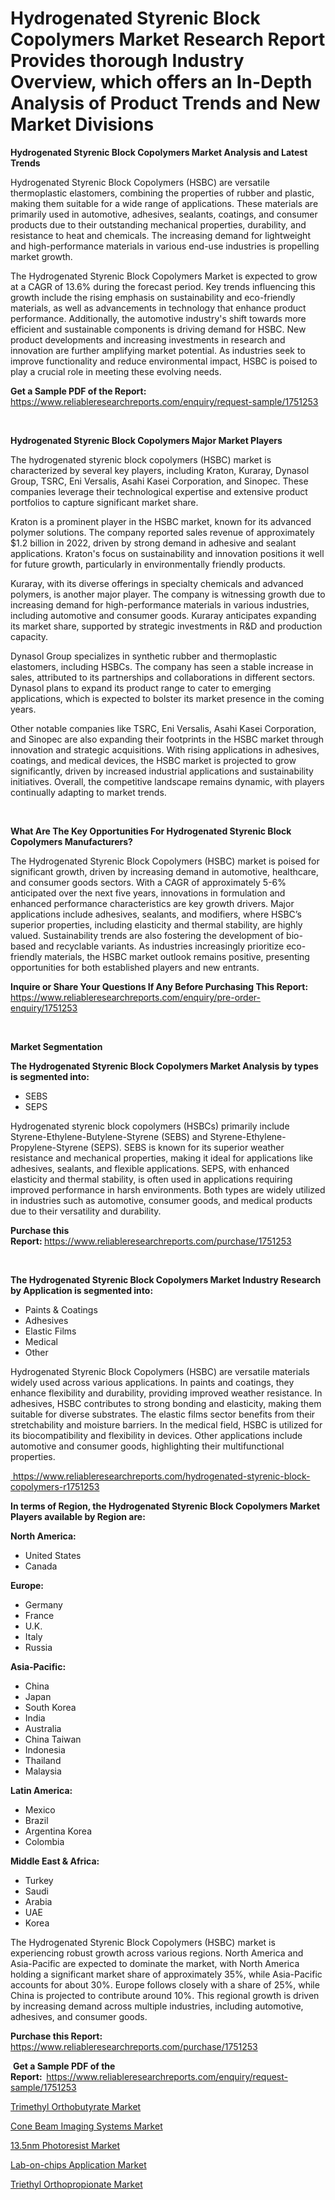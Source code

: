 <p><h1>Hydrogenated Styrenic Block Copolymers Market Research Report Provides thorough Industry Overview, which offers an In-Depth Analysis of Product Trends and New Market Divisions</h1></p><p><strong>Hydrogenated Styrenic Block Copolymers Market Analysis and Latest Trends</strong></p>
<p><p>Hydrogenated Styrenic Block Copolymers (HSBC) are versatile thermoplastic elastomers, combining the properties of rubber and plastic, making them suitable for a wide range of applications. These materials are primarily used in automotive, adhesives, sealants, coatings, and consumer products due to their outstanding mechanical properties, durability, and resistance to heat and chemicals. The increasing demand for lightweight and high-performance materials in various end-use industries is propelling market growth.</p><p>The Hydrogenated Styrenic Block Copolymers Market is expected to grow at a CAGR of 13.6% during the forecast period. Key trends influencing this growth include the rising emphasis on sustainability and eco-friendly materials, as well as advancements in technology that enhance product performance. Additionally, the automotive industry's shift towards more efficient and sustainable components is driving demand for HSBC. New product developments and increasing investments in research and innovation are further amplifying market potential. As industries seek to improve functionality and reduce environmental impact, HSBC is poised to play a crucial role in meeting these evolving needs.</p></p>
<p><strong>Get a Sample PDF of the Report:&nbsp;</strong> <a href="https://www.reliableresearchreports.com/enquiry/request-sample/1751253?utm_campaign=114&utm_medium=2&utm_source=Github&utm_content=ia&utm_term=09112024&utm_id=hydrogenated-styrenic-block-copolymers">https://www.reliableresearchreports.com/enquiry/request-sample/1751253</a></p>
<p>&nbsp;</p>
<p><strong>Hydrogenated Styrenic Block Copolymers Major Market Players</strong></p>
<p><p>The hydrogenated styrenic block copolymers (HSBC) market is characterized by several key players, including Kraton, Kuraray, Dynasol Group, TSRC, Eni Versalis, Asahi Kasei Corporation, and Sinopec. These companies leverage their technological expertise and extensive product portfolios to capture significant market share.</p><p>Kraton is a prominent player in the HSBC market, known for its advanced polymer solutions. The company reported sales revenue of approximately $1.2 billion in 2022, driven by strong demand in adhesive and sealant applications. Kraton's focus on sustainability and innovation positions it well for future growth, particularly in environmentally friendly products.</p><p>Kuraray, with its diverse offerings in specialty chemicals and advanced polymers, is another major player. The company is witnessing growth due to increasing demand for high-performance materials in various industries, including automotive and consumer goods. Kuraray anticipates expanding its market share, supported by strategic investments in R&D and production capacity.</p><p>Dynasol Group specializes in synthetic rubber and thermoplastic elastomers, including HSBCs. The company has seen a stable increase in sales, attributed to its partnerships and collaborations in different sectors. Dynasol plans to expand its product range to cater to emerging applications, which is expected to bolster its market presence in the coming years.</p><p>Other notable companies like TSRC, Eni Versalis, Asahi Kasei Corporation, and Sinopec are also expanding their footprints in the HSBC market through innovation and strategic acquisitions. With rising applications in adhesives, coatings, and medical devices, the HSBC market is projected to grow significantly, driven by increased industrial applications and sustainability initiatives. Overall, the competitive landscape remains dynamic, with players continually adapting to market trends.</p></p>
<p>&nbsp;</p>
<p><strong>What Are The Key Opportunities For Hydrogenated Styrenic Block Copolymers Manufacturers?</strong></p>
<p><p>The Hydrogenated Styrenic Block Copolymers (HSBC) market is poised for significant growth, driven by increasing demand in automotive, healthcare, and consumer goods sectors. With a CAGR of approximately 5-6% anticipated over the next five years, innovations in formulation and enhanced performance characteristics are key growth drivers. Major applications include adhesives, sealants, and modifiers, where HSBC’s superior properties, including elasticity and thermal stability, are highly valued. Sustainability trends are also fostering the development of bio-based and recyclable variants. As industries increasingly prioritize eco-friendly materials, the HSBC market outlook remains positive, presenting opportunities for both established players and new entrants.</p></p>
<p><strong>Inquire or Share Your Questions If Any Before Purchasing This Report:</strong> <a href="https://www.reliableresearchreports.com/enquiry/pre-order-enquiry/1751253?utm_campaign=114&utm_medium=2&utm_source=Github&utm_content=ia&utm_term=09112024&utm_id=hydrogenated-styrenic-block-copolymers">https://www.reliableresearchreports.com/enquiry/pre-order-enquiry/1751253</a></p>
<p>&nbsp;</p>
<p><strong>Market Segmentation</strong></p>
<p><strong>The Hydrogenated Styrenic Block Copolymers Market Analysis by types is segmented into:</strong></p>
<p><ul><li>SEBS</li><li>SEPS</li></ul></p>
<p><p>Hydrogenated styrenic block copolymers (HSBCs) primarily include Styrene-Ethylene-Butylene-Styrene (SEBS) and Styrene-Ethylene-Propylene-Styrene (SEPS). SEBS is known for its superior weather resistance and mechanical properties, making it ideal for applications like adhesives, sealants, and flexible applications. SEPS, with enhanced elasticity and thermal stability, is often used in applications requiring improved performance in harsh environments. Both types are widely utilized in industries such as automotive, consumer goods, and medical products due to their versatility and durability.</p></p>
<p><strong>Purchase this Report:&nbsp;</strong><a href="https://www.reliableresearchreports.com/purchase/1751253?utm_campaign=114&utm_medium=2&utm_source=Github&utm_content=ia&utm_term=09112024&utm_id=hydrogenated-styrenic-block-copolymers">https://www.reliableresearchreports.com/purchase/1751253</a></p>
<p>&nbsp;</p>
<p><strong>The Hydrogenated Styrenic Block Copolymers Market Industry Research by Application is segmented into:</strong></p>
<p><ul><li>Paints & Coatings</li><li>Adhesives</li><li>Elastic Films</li><li>Medical</li><li>Other</li></ul></p>
<p><p>Hydrogenated Styrenic Block Copolymers (HSBC) are versatile materials widely used across various applications. In paints and coatings, they enhance flexibility and durability, providing improved weather resistance. In adhesives, HSBC contributes to strong bonding and elasticity, making them suitable for diverse substrates. The elastic films sector benefits from their stretchability and moisture barriers. In the medical field, HSBC is utilized for its biocompatibility and flexibility in devices. Other applications include automotive and consumer goods, highlighting their multifunctional properties.</p></p>
<p><a href="https://www.reliableresearchreports.com/hydrogenated-styrenic-block-copolymers-r1751253?utm_campaign=114&utm_medium=2&utm_source=Github&utm_content=ia&utm_term=09112024&utm_id=hydrogenated-styrenic-block-copolymers">&nbsp;https://www.reliableresearchreports.com/hydrogenated-styrenic-block-copolymers-r1751253</a></p>
<p><strong>In terms of Region, the Hydrogenated Styrenic Block Copolymers Market Players available by Region are:</strong></p>
<p>
    <p> <strong> North America: </strong>
        <ul>
            <li>United States</li>
            <li>Canada</li>
        </ul>
        </p> 
    <p> <strong> Europe: </strong>
        <ul>
            <li>Germany</li>
            <li>France</li>
            <li>U.K.</li>
            <li>Italy</li>
            <li>Russia</li>
        </ul>
        </p> 
    <p> <strong> Asia-Pacific: </strong>
        <ul>
            <li>China</li>
            <li>Japan</li>
            <li>South Korea</li>
            <li>India</li>
            <li>Australia</li>
            <li>China Taiwan</li>
            <li>Indonesia</li>
            <li>Thailand</li>
            <li>Malaysia</li>
        </ul>
        </p> 
    <p> <strong> Latin America: </strong>
        <ul>
            <li>Mexico</li>
            <li>Brazil</li>
            <li>Argentina Korea</li>
            <li>Colombia</li>
        </ul>
        </p> 
    <p> <strong> Middle East & Africa: </strong>
        <ul>
            <li>Turkey</li>
            <li>Saudi</li>
            <li>Arabia</li>
            <li>UAE</li>
            <li>Korea</li>
        </ul>
    </p>
    </p>
<p><p>The Hydrogenated Styrenic Block Copolymers (HSBC) market is experiencing robust growth across various regions. North America and Asia-Pacific are expected to dominate the market, with North America holding a significant market share of approximately 35%, while Asia-Pacific accounts for about 30%. Europe follows closely with a share of 25%, while China is projected to contribute around 10%. This regional growth is driven by increasing demand across multiple industries, including automotive, adhesives, and consumer goods.</p></p>
<p><strong>Purchase this Report: </strong><a href="https://www.reliableresearchreports.com/purchase/1751253?utm_campaign=114&utm_medium=2&utm_source=Github&utm_content=ia&utm_term=09112024&utm_id=hydrogenated-styrenic-block-copolymers">https://www.reliableresearchreports.com/purchase/1751253</a></p>
<p>&nbsp;<strong>Get a Sample PDF of the Report:&nbsp;&nbsp;</strong><a href="https://www.reliableresearchreports.com/enquiry/request-sample/1751253?utm_campaign=114&utm_medium=2&utm_source=Github&utm_content=ia&utm_term=09112024&utm_id=hydrogenated-styrenic-block-copolymers">https://www.reliableresearchreports.com/enquiry/request-sample/1751253</a></p>
<p><strong></strong></p>
<p><p><a href="https://github.com/taketakyriffecd/Market-Research-Report-List-1/blob/main/trimethyl-orthobutyrate-market.md?utm_campaign=114&utm_medium=2&utm_source=Github&utm_content=ia&utm_term=09112024&utm_id=hydrogenated-styrenic-block-copolymers">Trimethyl Orthobutyrate Market</a></p><p><a href="https://issuu.com/reportprime-2/docs/cone-beam-imaging-systems-market-si_bbccf045a9bbef?utm_campaign=114&utm_medium=2&utm_source=Github&utm_content=ia&utm_term=09112024&utm_id=hydrogenated-styrenic-block-copolymers">Cone Beam Imaging Systems Market</a></p><p><a href="https://www.linkedin.com/pulse/135nm-photoresist-market-forecast-global-trends-analysis-th0me?utm_campaign=114&utm_medium=2&utm_source=Github&utm_content=ia&utm_term=09112024&utm_id=hydrogenated-styrenic-block-copolymers">13.5nm Photoresist Market</a></p><p><a href="https://issuu.com/reportprime-2/docs/lab-on-chips-application-market-siz_decd490d586f1c?utm_campaign=114&utm_medium=2&utm_source=Github&utm_content=ia&utm_term=09112024&utm_id=hydrogenated-styrenic-block-copolymers">Lab-on-chips Application Market</a></p><p><a href="https://github.com/isbel3opkkem/Market-Research-Report-List-1/blob/main/triethyl-orthopropionate-market.md?utm_campaign=114&utm_medium=2&utm_source=Github&utm_content=ia&utm_term=09112024&utm_id=hydrogenated-styrenic-block-copolymers">Triethyl Orthopropionate Market</a></p></p>